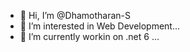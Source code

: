 - 👋 Hi, I’m @Dhamotharan-S
- 👀 I’m interested in Web Development...
- 🌱 I’m currently workin on .net 6 ...



<!---
Dhamotharan-S/Dhamotharan-S is a ✨ special ✨ repository because its `README.md` (this file) appears on your GitHub profile.
You can click the Preview link to take a look at your changes.
--->
